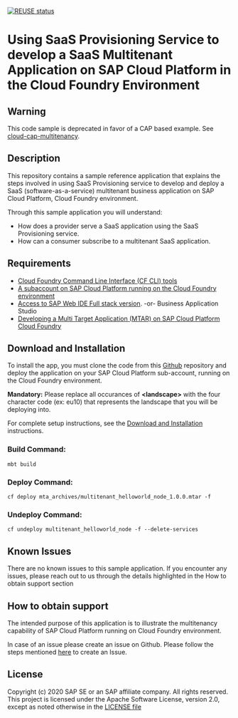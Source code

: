 <!--
SPDX-FileCopyrightText: 2020 Andrew Lunde <andrew.lunde@sap.com>

SPDX-License-Identifier: Apache-2.0
-->

[![REUSE status](https://api.reuse.software/badge/github.com/SAP-samples/cloud-sfsf-benefits-ext)](https://api.reuse.software/info/github.com/SAP-samples/cloud-sfsf-benefits-ext)

# Using SaaS Provisioning Service to develop a SaaS Multitenant Application on SAP Cloud Platform in the Cloud Foundry Environment

## Warning

This code sample is deprecated in favor of a CAP based example. See [cloud-cap-multitenancy](https://github.com/SAP-samples/cloud-cap-multitenancy).

## Description

This repository contains a sample reference application that explains the steps involved in using SaaS Provisioning service to develop and deploy a SaaS (software-as-a-service) multitenant business application on SAP Cloud Platform, Cloud Foundry environment.

Through this sample application you will understand:

- How does a provider serve a SaaS application using the SaaS Provisioning service.
- How can a consumer subscribe to a multitenant SaaS application.

## Requirements

- [Cloud Foundry Command Line Interface (CF CLI) tools](https://github.com/cloudfoundry/cli)
- [A subaccount on SAP Cloud Platform running on the Cloud Foundry environment](https://account.hana.ondemand.com)
- [Access to SAP Web IDE Full stack version](https://help.sap.com/viewer/product/SAP_Web_IDE/CF/en-US?task=discover_task). -or- Business Application Studio
- [Developing a Multi Target Application (MTAR) on SAP Cloud Platform Cloud Foundry](https://help.sap.com/viewer/825270ffffe74d9f988a0f0066ad59f0/CF/en-US/a71bf8281254489ea8be6e323199b304.html)

## Download and Installation

To install the app, you must clone the code from this [Github](https://github.com/SAP-samples/cloud-cf-multitenant-saas-provisioning-sample) repository and deploy the application on your SAP Cloud Platform sub-account, running on the Cloud Foundry environment.

**Mandatory:** Please replace all occurances of **&lt;landscape&gt;** with the four character code (ex: eu10) that represents the landscape that you will be deploying into.

For complete setup instructions, see the [Download and Installation](./Download_and_Installation_Instructions.md) instructions.

### Build Command:

```
mbt build
```

### Deploy Command:

```
cf deploy mta_archives/multitenant_helloworld_node_1.0.0.mtar -f
```

### Undeploy Command:

```
cf undeploy multitenant_helloworld_node -f --delete-services
```

## Known Issues

There are no known issues to this sample application. If you encounter any issues, please reach out to us through the details highlighted in the How to obtain support section

## How to obtain support

The intended purpose of this application is to illustrate the multitenancy capability of SAP Cloud Platform running on Cloud Foundry environment.

In case of an issue please create an issue on Github.
Please follow the steps mentioned [here](https://help.github.com/articles/creating-an-issue/) to create an Issue.

## License

Copyright (c) 2020 SAP SE or an SAP affiliate company. All rights reserved. This project is licensed under the Apache Software License, version 2.0, except as noted otherwise in the [LICENSE file](./LICENSES/Apache-2.0.txt)
